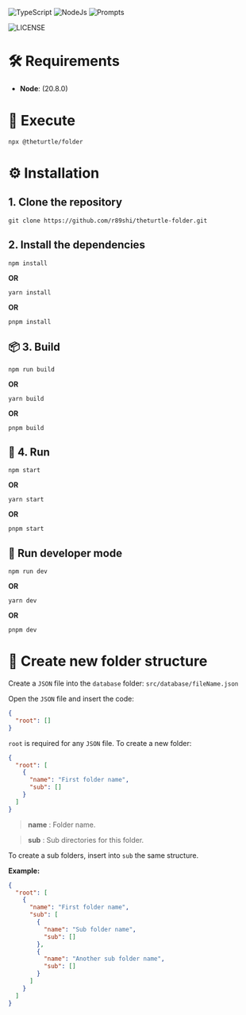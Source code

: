 ![TypeScript](https://img.shields.io/badge/typescript-%23007ACC.svg?style=for-the-badge&logo=typescript&logoColor=white)
![NodeJs](<https://img.shields.io/badge/nodeJS%20(20.8.0)-%23089000?style=for-the-badge&logo=nodeJS&logoColor=white>)
![Prompts](https://img.shields.io/badge/prompts-%23000000?style=for-the-badge&logo=prompts&logoColor=white)

![LICENSE](https://img.shields.io/github/license/Ileriayo/markdown-badges?style=for-the-badge)

# 🛠️ Requirements

- **Node**: (20.8.0)

# 🚀 Execute

```
npx @theturtle/folder
```

# ⚙️ Installation

## 1. Clone the repository

```
git clone https://github.com/r89shi/theturtle-folder.git
```

## 2. Install the dependencies

```
npm install
```

**OR**

```
yarn install
```

**OR**

```
pnpm install
```

## 📦 3. Build

```
npm run build
```

**OR**

```
yarn build
```

**OR**

```
pnpm build
```

## 🐇 4. Run

```
npm start
```

**OR**

```
yarn start
```

**OR**

```
pnpm start
```

## 🐞 Run developer mode

```
npm run dev
```

**OR**

```
yarn dev
```

**OR**

```
pnpm dev
```

# 📂 Create new folder structure

Create a `JSON` file into the `database` folder: `src/database/fileName.json`

Open the `JSON` file and insert the code:

```JSON
{
  "root": []
}
```

`root` is required for any `JSON` file. To create a new folder:

```JSON
{
  "root": [
    {
      "name": "First folder name",
      "sub": []
    }
  ]
}
```

> **name** : Folder name.

> **sub** : Sub directories for this folder.

To create a sub folders, insert into `sub` the same structure.

**Example:**

```JSON
{
  "root": [
    {
      "name": "First folder name",
      "sub": [
        {
          "name": "Sub folder name",
          "sub": []
        },
        {
          "name": "Another sub folder name",
          "sub": []
        }
      ]
    }
  ]
}
```
